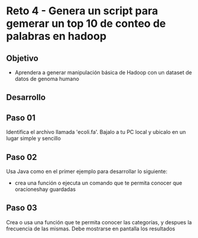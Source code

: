 # Reto 4 - Genera un script para gemerar un top 10 de conteo de palabras en hadoop

## Objetivo

* Aprendera a generar manipulación básica de Hadoop con un dataset de datos de genoma humano

## Desarrollo

## Paso 01

Identifica el archivo llamada 'ecoli.fa'. Bajalo a tu PC local y ubicalo en un lugar simple y sencillo

## Paso 02
Usa Java como en el primer ejemplo para desarrollar lo siguiente:
- crea una función o ejecuta un comando que te permita conocer que oracioneshay guardadas

## Paso 03
Crea o usa una función que te permita conocer las categorías, y despues la frecuencia de las mismas. Debe mostrarse en pantalla los resultados
